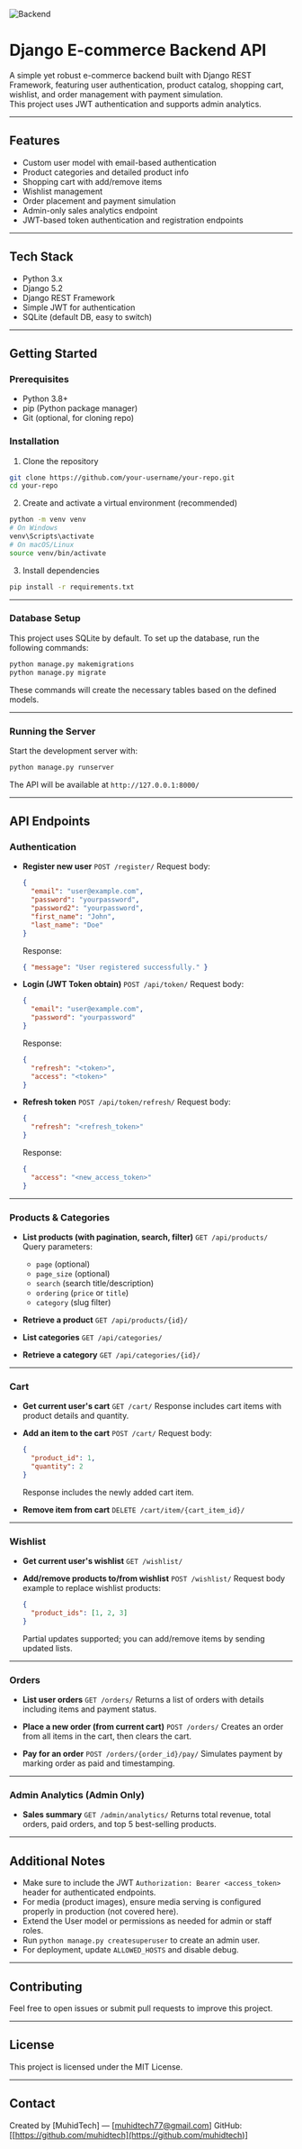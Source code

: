 ![Backend](backend.jpeg)

# Django E-commerce Backend API

A simple yet robust e-commerce backend built with Django REST Framework, featuring user authentication, product catalog, shopping cart, wishlist, and order management with payment simulation.  
This project uses JWT authentication and supports admin analytics.

---

## Features

- Custom user model with email-based authentication  
- Product categories and detailed product info  
- Shopping cart with add/remove items  
- Wishlist management  
- Order placement and payment simulation  
- Admin-only sales analytics endpoint  
- JWT-based token authentication and registration endpoints

---

## Tech Stack

- Python 3.x  
- Django 5.2  
- Django REST Framework  
- Simple JWT for authentication  
- SQLite (default DB, easy to switch)

---

## Getting Started

### Prerequisites

- Python 3.8+  
- pip (Python package manager)  
- Git (optional, for cloning repo)

### Installation

1. Clone the repository  
```bash
git clone https://github.com/your-username/your-repo.git
cd your-repo
```

2. Create and activate a virtual environment (recommended)

```bash
python -m venv venv
# On Windows
venv\Scripts\activate
# On macOS/Linux
source venv/bin/activate
```

3. Install dependencies

```bash
pip install -r requirements.txt
```

---

### Database Setup

This project uses SQLite by default. To set up the database, run the following commands:

```bash
python manage.py makemigrations
python manage.py migrate
```

These commands will create the necessary tables based on the defined models.

---

### Running the Server

Start the development server with:

```bash
python manage.py runserver
```

The API will be available at `http://127.0.0.1:8000/`

---

## API Endpoints

### Authentication

* **Register new user**
  `POST /register/`
  Request body:

  ```json
  {
    "email": "user@example.com",
    "password": "yourpassword",
    "password2": "yourpassword",
    "first_name": "John",
    "last_name": "Doe"
  }
  ```

  Response:

  ```json
  { "message": "User registered successfully." }
  ```

* **Login (JWT Token obtain)**
  `POST /api/token/`
  Request body:

  ```json
  {
    "email": "user@example.com",
    "password": "yourpassword"
  }
  ```

  Response:

  ```json
  {
    "refresh": "<token>",
    "access": "<token>"
  }
  ```

* **Refresh token**
  `POST /api/token/refresh/`
  Request body:

  ```json
  {
    "refresh": "<refresh_token>"
  }
  ```

  Response:

  ```json
  {
    "access": "<new_access_token>"
  }
  ```

---

### Products & Categories

* **List products (with pagination, search, filter)**
  `GET /api/products/`
  Query parameters:

  * `page` (optional)
  * `page_size` (optional)
  * `search` (search title/description)
  * `ordering` (`price` or `title`)
  * `category` (slug filter)

* **Retrieve a product**
  `GET /api/products/{id}/`

* **List categories**
  `GET /api/categories/`

* **Retrieve a category**
  `GET /api/categories/{id}/`

---

### Cart

* **Get current user's cart**
  `GET /cart/`
  Response includes cart items with product details and quantity.

* **Add an item to the cart**
  `POST /cart/`
  Request body:

  ```json
  {
    "product_id": 1,
    "quantity": 2
  }
  ```

  Response includes the newly added cart item.

* **Remove item from cart**
  `DELETE /cart/item/{cart_item_id}/`

---

### Wishlist

* **Get current user's wishlist**
  `GET /wishlist/`

* **Add/remove products to/from wishlist**
  `POST /wishlist/`
  Request body example to replace wishlist products:

  ```json
  {
    "product_ids": [1, 2, 3]
  }
  ```

  Partial updates supported; you can add/remove items by sending updated lists.

---

### Orders

* **List user orders**
  `GET /orders/`
  Returns a list of orders with details including items and payment status.

* **Place a new order (from current cart)**
  `POST /orders/`
  Creates an order from all items in the cart, then clears the cart.

* **Pay for an order**
  `POST /orders/{order_id}/pay/`
  Simulates payment by marking order as paid and timestamping.

---

### Admin Analytics (Admin Only)

* **Sales summary**
  `GET /admin/analytics/`
  Returns total revenue, total orders, paid orders, and top 5 best-selling products.

---

## Additional Notes

* Make sure to include the JWT `Authorization: Bearer <access_token>` header for authenticated endpoints.
* For media (product images), ensure media serving is configured properly in production (not covered here).
* Extend the User model or permissions as needed for admin or staff roles.
* Run `python manage.py createsuperuser` to create an admin user.
* For deployment, update `ALLOWED_HOSTS` and disable debug.

---

## Contributing

Feel free to open issues or submit pull requests to improve this project.

---

## License

This project is licensed under the MIT License.

---

## Contact

Created by \[MuhidTech] — \[[muhidtech77@gmail.com](mailto:muhidtech77@gmail.com)]
GitHub: \[[https://github.com/muhidtech](https://github.com/muhidtech)]